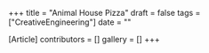 +++
title = "Animal House Pizza"
draft = false
tags = ["CreativeEngineering"]
date = ""

[Article]
contributors = []
gallery = []
+++